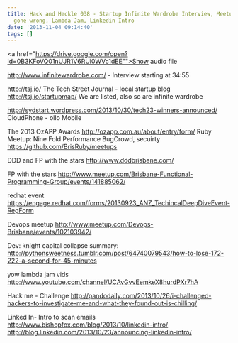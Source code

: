 ```yaml
---
title: Hack and Heckle 038 - Startup Infinite Wardrobe Interview, Meetups, DevOps
  gone wrong, Lambda Jam, Linkedin Intro
date: '2013-11-04 09:14:40'
tags: []
---
```


<a href="https://drive.google.com/open?id=0B3KFoVQ01nUJR1V6RUl0WVc1dEE"">Show audio file</a>

<!--more-->
http://www.infinitewardrobe.com/ - Interview starting at 34:55

http://tsj.io/ The Tech Street Journal - local startup blog
http://tsj.io/startupmap/ We are listed, also so are infinite wardrobe

http://sydstart.wordpress.com/2013/10/30/tech23-winners-announced/
CloudPhone - ollo Mobile

The 2013 OzAPP Awards http://ozapp.com.au/about/entry/form/
Ruby Meetup:
Nine Fold Performance
BugCrowd, secuirty
https://github.com/BrisRuby/meetups

DDD and FP with the stars http://www.dddbrisbane.com/

FP with the stars http://www.meetup.com/Brisbane-Functional-Programming-Group/events/141885062/

redhat event https://engage.redhat.com/forms/20130923_ANZ_TechincalDeepDiveEvent-RegForm

Devops meetup http://www.meetup.com/Devops-Brisbane/events/102103942/

Dev:
knight capital collapse summary:
http://pythonsweetness.tumblr.com/post/64740079543/how-to-lose-172-222-a-second-for-45-minutes

yow lambda jam vids
http://www.youtube.com/channel/UCAvGvvEemkeX8hurdPXr7hA

Hack me - Challenge
http://pandodaily.com/2013/10/26/i-challenged-hackers-to-investigate-me-and-what-they-found-out-is-chilling/

Linked In- Intro to scan emails
http://www.bishopfox.com/blog/2013/10/linkedin-intro/
http://blog.linkedin.com/2013/10/23/announcing-linkedin-intro/
